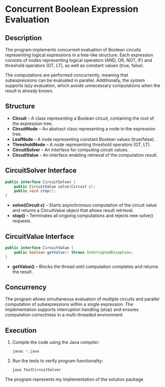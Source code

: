 # Concurrent Boolean Expression Evaluation

## Description
The program implements concurrent evaluation of Boolean circuits representing logical expressions in a tree-like structure. Each expression consists of nodes representing logical operators (AND, OR, NOT, IF) and threshold operators (GT, LT), as well as constant values (true, false).

The computations are performed concurrently, meaning that subexpressions can be evaluated in parallel. Additionally, the system supports lazy evaluation, which avoids unnecessary computations when the result is already known.

## Structure
- **Circuit** – A class representing a Boolean circuit, containing the root of the expression tree.
- **CircuitNode** – An abstract class representing a node in the expression tree.
- **LeafNode** – A node representing constant Boolean values (true/false).
- **ThresholdNode** – A node representing threshold operators (GT, LT).
- **CircuitSolver** – An interface for computing circuit values.
- **CircuitValue** – An interface enabling retrieval of the computation result.

## CircuitSolver Interface
```java
public interface CircuitSolver {
    public CircuitValue solve(Circuit c);
    public void stop();
}
```
- **solve(Circuit c)** – Starts asynchronous computation of the circuit value and returns a CircuitValue object that allows result retrieval.
- **stop()** – Terminates all ongoing computations and rejects new solve() requests.

## CircuitValue Interface
```java
public interface CircuitValue {
    public boolean getValue() throws InterruptedException;
}
```
- **getValue()** – Blocks the thread until computation completes and returns the result.

## Concurrency
The program allows simultaneous evaluation of multiple circuits and parallel computation of subexpressions within a single expression. The implementation supports interruption handling (stop) and ensures computation correctness in a multi-threaded environment.

## Execution
1. Compile the code using the Java compiler:
   ```sh
   javac *.java
   ```
2. Run the tests to verify program functionality:
   ```sh
   java TestCircuitSolver
   ```

The program represents my implementation of the solution package

